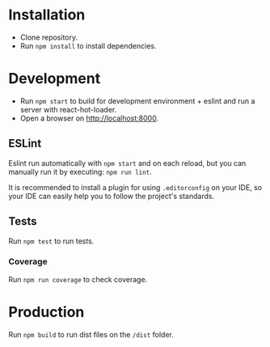 # Installation
- Clone repository.
- Run `npm install` to install dependencies.

# Development
- Run `npm start` to build for development environment + eslint and run a server with react-hot-loader.
- Open a browser on [http://localhost:8000](http://localhost:8000).

## ESLint
Eslint run automatically with `npm start` and on each reload, but you can manually run it by executing: `npm run lint`.

It is recommended to install a plugin for using `.editorconfig` on your IDE, so your IDE can easily help you to follow the project's standards.

## Tests
Run `npm test` to run tests.

### Coverage
Run `npm run coverage` to check coverage.

# Production
Run `npm build` to run dist files on the `/dist` folder.
